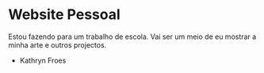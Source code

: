 # Website Pessoal
Estou fazendo para um trabalho de escola.
Vai ser um meio de eu mostrar a minha arte e outros projectos.

- Kathryn Froes
